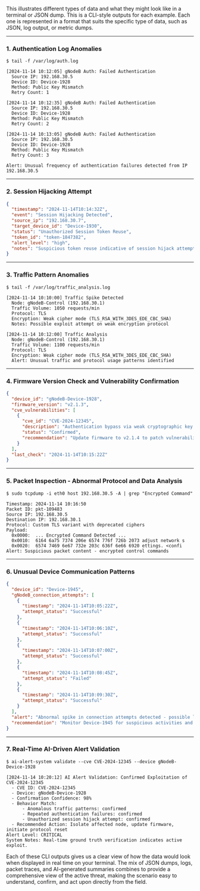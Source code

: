 This illustrates different types of data and what they might look like in a terminal or JSON dump. This is a CLI-style outputs for each example. Each one is represented in a format that suits the specific type of data, such as JSON, log output, or metric dumps.

---

### 1. Authentication Log Anomalies

```plaintext
$ tail -f /var/log/auth.log

[2024-11-14 10:12:05] gNodeB Auth: Failed Authentication
  Source IP: 192.168.30.5
  Device ID: Device-1928
  Method: Public Key Mismatch
  Retry Count: 1

[2024-11-14 10:12:35] gNodeB Auth: Failed Authentication
  Source IP: 192.168.30.5
  Device ID: Device-1928
  Method: Public Key Mismatch
  Retry Count: 2

[2024-11-14 10:13:05] gNodeB Auth: Failed Authentication
  Source IP: 192.168.30.5
  Device ID: Device-1928
  Method: Public Key Mismatch
  Retry Count: 3

Alert: Unusual frequency of authentication failures detected from IP 192.168.30.5
```

---

### 2. Session Hijacking Attempt

```json
{
  "timestamp": "2024-11-14T10:14:32Z",
  "event": "Session Hijacking Detected",
  "source_ip": "192.168.30.7",
  "target_device_id": "Device-1930",
  "status": "Unauthorized Session Token Reuse",
  "token_id": "token-1847382",
  "alert_level": "high",
  "notes": "Suspicious token reuse indicative of session hijack attempt."
}
```

---

### 3. Traffic Pattern Anomalies

```plaintext
$ tail -f /var/log/traffic_analysis.log

[2024-11-14 10:10:00] Traffic Spike Detected
  Node: gNodeB-Control (192.168.30.1)
  Traffic Volume: 1050 requests/min
  Protocol: TLS
  Encryption: Weak cipher mode (TLS_RSA_WITH_3DES_EDE_CBC_SHA)
  Notes: Possible exploit attempt on weak encryption protocol

[2024-11-14 10:12:00] Traffic Analysis
  Node: gNodeB-Control (192.168.30.1)
  Traffic Volume: 1100 requests/min
  Protocol: TLS
  Encryption: Weak cipher mode (TLS_RSA_WITH_3DES_EDE_CBC_SHA)
  Alert: Unusual traffic and protocol usage patterns identified
```

---

### 4. Firmware Version Check and Vulnerability Confirmation

```json
{
  "device_id": "gNodeB-Device-1928",
  "firmware_version": "v2.1.3",
  "cve_vulnerabilities": [
    {
      "cve_id": "CVE-2024-12345",
      "description": "Authentication bypass via weak cryptographic key exchange protocol.",
      "status": "Confirmed",
      "recommendation": "Update firmware to v2.1.4 to patch vulnerability"
    }
  ],
  "last_check": "2024-11-14T10:15:22Z"
}
```

---

### 5. Packet Inspection - Abnormal Protocol and Data Analysis

```plaintext
$ sudo tcpdump -i eth0 host 192.168.30.5 -A | grep "Encrypted Command"

Timestamp: 2024-11-14 10:16:50
Packet ID: pkt-109483
Source IP: 192.168.30.5
Destination IP: 192.168.30.1
Protocol: Custom TLS variant with deprecated ciphers
Payload:
  0x0000:  ... Encrypted Command Detected ...
  0x0010:  6164 6a75 7374 206e 6574 776f 726b 2073 adjust network s
  0x0020:  6574 7469 6e67 732e 203c 636f 6e66 6920 ettings. <confi 
Alert: Suspicious packet content - encrypted control commands
```

---

### 6. Unusual Device Communication Patterns

```json
{
  "device_id": "Device-1945",
  "gNodeB_connection_attempts": [
    {
      "timestamp": "2024-11-14T10:05:22Z",
      "attempt_status": "Successful"
    },
    {
      "timestamp": "2024-11-14T10:06:10Z",
      "attempt_status": "Successful"
    },
    {
      "timestamp": "2024-11-14T10:07:00Z",
      "attempt_status": "Successful"
    },
    {
      "timestamp": "2024-11-14T10:08:45Z",
      "attempt_status": "Failed"
    },
    {
      "timestamp": "2024-11-14T10:09:30Z",
      "attempt_status": "Successful"
    }
  ],
  "alert": "Abnormal spike in connection attempts detected - possible lateral movement",
  "recommendation": "Monitor Device-1945 for suspicious activities and potential compromise"
}
```

---

### 7. Real-Time AI-Driven Alert Validation

```plaintext
$ ai-alert-system validate --cve CVE-2024-12345 --device gNodeB-Device-1928

[2024-11-14 10:20:12] AI Alert Validation: Confirmed Exploitation of CVE-2024-12345
  - CVE ID: CVE-2024-12345
  - Device: gNodeB-Device-1928
  - Confirmation Confidence: 98%
  - Behavior Match:
      - Anomalous traffic patterns: confirmed
      - Repeated authentication failures: confirmed
      - Unauthorized session hijack attempt: confirmed
  - Recommended Action: Isolate affected node, update firmware, initiate protocol reset
Alert Level: CRITICAL
System Notes: Real-time ground truth verification indicates active exploit.
```

Each of these CLI outputs gives us a clear view of how the data would look when displayed in real time on your terminal. The mix of JSON dumps, logs, packet traces, and AI-generated summaries combines to provide a comprehensive view of the active threat, making the scenario easy to understand, confirm, and act upon directly from the field.